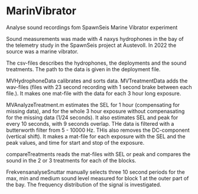 # MarinVibrator
Analyse sound recordings fom SpawnSeis Marine Vibrator experiment

Sound measurements was made with 4 naxys hydrophones in the bay of the telemetry study in the SpawnSeis project at Austevoll. In 2022 the source was a marine vibrator. 

The csv-files describes the hydrophones, the deployments and the sound treatments. The path to the data is given in the deployment file.

MVHydrophoneData calibrates and sorts data.
MVTreatmentData adds the wav-files (files with 23 second recording with 1 second brake between each file.). It makes one mat-file with the data for each 3 hour long exposure.

MVAnalyzeTreatment.m estimates the SEL for 1 hour (compensating for missing data), and for the whole 3 hour exposure without compenasating for the missing data (1/24 seconds).  It also estimates SEL and peak for every 10 seconds, with 9 seconds overlap. THe data is filtered with a butterworth filter from 5 - 10000 Hz. THis also removes the DC-component (vertical shift). It makes a mat-file for each exposure with the SEL and the peak values, and time for start and stop of the exposure.

compareTreatments reads the mat-files with SEL or peak and compares the sound in the 2 or 3 treatments for each of the blocks.

FrekvensanalyseSnuttar manually selects three 10 second periods for the max, min and medium sound level measured for block 1 at the outer part of the bay. The frequency distribution of the signal is investigated. 
